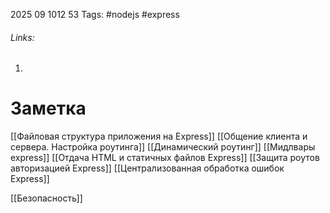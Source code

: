 2025 09 1012 53
Tags: #nodejs #express
###### Links: 
1) 
# Заметка
[[Файловая структура приложения на Express]]
[[Общение клиента и сервера. Настройка роутинга]]
[[Динамический роутинг]]
[[Мидлвары express]]
[[Отдача HTML и статичных файлов Express]]
[[Защита роутов авторизацией Express]]
[[Централизованная обработка ошибок Express]]

[[Безопасность]]